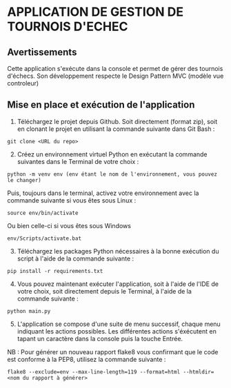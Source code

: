 
# APPLICATION DE GESTION DE TOURNOIS D'ECHEC


## Avertissements

Cette application s'exécute dans la console et permet de gérer des tournois d'échecs. 
Son développement respecte le Design Pattern MVC (modèle vue controleur)  

## Mise en place et exécution de l'application

1. Téléchargez le projet depuis Github. Soit directement (format zip), soit en clonant le projet en utilisant la commande suivante dans Git Bash :  
```
git clone <URL du repo>
```
2. Créez un environnement virtuel Python en exécutant la commande suivantes dans le Terminal de votre choix :
```
python -m venv env (env étant le nom de l'environnement, vous pouvez le changer)
```
Puis, toujours dans le terminal, activez votre environnement avec la commande suivante si vous êtes sous Linux :
```
source env/bin/activate
```
Ou bien celle-ci si vous êtes sous Windows
```
env/Scripts/activate.bat
```
3. Téléchargez les packages Python nécessaires à la bonne exécution du script à l'aide de la commande suivante :
```
pip install -r requirements.txt
```
4. Vous pouvez maintenant exécuter l'application, soit à l'aide de l'IDE de votre choix, soit directement depuis le Terminal, à l'aide de la commande suivante :
```		
python main.py
```
5. L'application se compose d'une suite de menu successif, chaque menu indiquant les actions possibles. Les différentes actions s'éxécutent en tapant un caractère dans la console puis la touche Entrée. 
 
 
NB : Pour générer un nouveau rapport flake8 vous confirmant que le code est conforme à la PEP8, utilisez la commande suivante :
```		
flake8 --exclude=env --max-line-length=119 --format=html --htmldir=<nom du rapport à générer>
```


